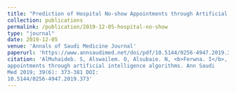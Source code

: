 ```yaml
---
title: "Prediction of Hospital No-show Appointments through Artificial Intelligence Algorithms"
collection: publications
permalink: /publication/2019-12-05-hospital-no-show
type: "journal"
date: 2019-12-05
venue: 'Annals of Saudi Medicine Journal'
paperurl: 'https://www.annsaudimed.net/doi/pdf/10.5144/0256-4947.2019.373'
citation: 'AlMuhaideb. S, Alswailem. O, Alsubaie. N, <b>Ferwna. I</b>, Alnajem. A (2019). Prediction of hospital no-show
appointments through artificial intelligence algorithms. Ann Saudi
Med 2019; 39(6): 373-381 DOI:
10.5144/0256-4947.2019.373'
---
```


